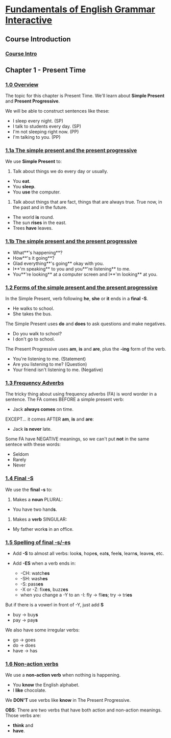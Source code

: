 # [Fundamentals of English Grammar Interactive](http://www.azargrammar.com/grammarSpeaks/grammarSpeaksFEGi_TOC.html)

## Course Introduction

### [Course Intro](http://www.azargrammar.com/grammarSpeaks/fegi/fegi_00_000.html)

## Chapter 1 - Present Time

### [1.0 Overview](http://www.azargrammar.com/grammarSpeaks/fegi/fegi_chapter01/fegi_01_000.html)

The topic for this chapter is Present Time. We'll learn about **Simple Present** and **Present Progressive**.

We will be able to construct sentences like these:

- I sleep every night. (SP)
- I talk to students every day. (SP)
- I'm not sleeping right now. (PP)
- I'm talking to you. (PP)


### [1.1a The simple present and the present progressive](http://www.azargrammar.com/grammarSpeaks/fegi/fegi_chapter01/fegi_01_001a.html)

We use **Simple Present** to:

1. Talk about things we do every day or usually.
  - You **eat**.
  - You **sleep**.
  - You **use** the computer.

1. Talk about things that are fact, things that are always true. True now, in the past and in the future.
  - The world **is** round.
  - The sun **rises** in the east.
  - Trees **have** leaves.

### [1.1b The simple present and the present progressive](http://www.azargrammar.com/grammarSpeaks/fegi/fegi_chapter01/fegi_01_001b.html)

- What**'s happening**?
- How**'s it going**?
- Glad everything**'s going** okay with you.
- I**'m speaking** to you and you**'re listening** to me.
- You**'re looking** at a computer screen and I**'m looking** at you.

### [1.2 Forms of the simple present and the present progressive](http://www.azargrammar.com/grammarSpeaks/fegi/fegi_chapter01/fegi_01_002.html)

In the Simple Present, verb following **he**, **she** or **it** ends in a **final -S**.

- He walks to school.
- She takes the bus.

The Simple Present uses **do** and **does** to ask questions and make negatives.

- Do you walk to school?
- I don't go to school.

The Present Progressive uses **am**, **is** and **are**, plus the **-ing** form of the verb.

- You're listening to me. (Statement)
- Are you listening to me? (Question)
- Your friend isn't listening to me. (Negative)

### [1.3 Frequency Adverbs](http://www.azargrammar.com/grammarSpeaks/fegi/fegi_chapter01/fegi_01_003.html)

The tricky thing about using frequency adverbs (FA) is word worder in a sentence. The FA comes BEFORE a simple present verb:

- Jack **always comes** on time.

EXCEPT... it comes AFTER **am**, **is** and **are**:

- Jack **is never** late.

Some FA have NEGATIVE meanings, so we can't put **not** in the same sentece with these words:

- Seldom
- Rarely
- Never

### [1.4 Final -S](http://www.azargrammar.com/grammarSpeaks/fegi/fegi_chapter01/fegi_01_004.html)

We use the **final -s** to:

1. Makes a **noun** PLURAL:
 - You have two hand**s**.

1. Makes a **verb** SINGULAR:
  - My father work**s** in an office.

### [1.5 Spelling of final -s/-es](http://www.azargrammar.com/grammarSpeaks/fegi/fegi_chapter01/fegi_01_005.html)

- Add **-S** to almost all verbs: look**s**, hope**s**, eat**s**, feel**s**, learn**s**, leave**s**, etc.

- Add **-ES** when a verb ends in:
  - -CH: watch**es**
  - -SH: wash**es**
  - -S: pass**es**
  - -X or -Z: fix**es**, buzz**es**
  - when you change a -Y to an -I: fly -> fli**es**; try -> tri**es**

But if there is a vowerl in front of -Y, just add **S**

- buy -> buy**s** 
- pay -> pay**s**

We also have some irregular verbs:

- go -> goes
- do -> does
- have -> has

### [1.6 Non-action verbs](http://www.azargrammar.com/grammarSpeaks/fegi/fegi_chapter01/fegi_01_006.html)

We use a **non-action verb** when nothing is happening.

- You **know** the English alphabet.
- I **like** chocolate.

We **DON'T** use verbs like **know** in The Present Progressive.

**OBS**: There are two verbs that have both action and non-action meanings. Those verbs are:

- **think** and
- **have**.